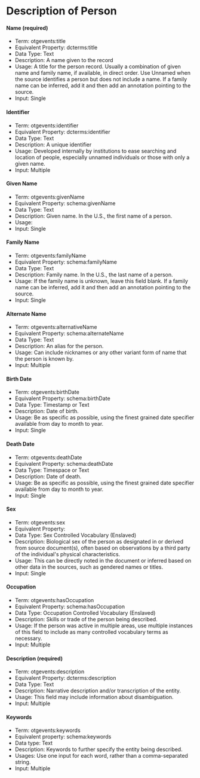 # Description of Person

#### **Name (required)**

* Term: otgevents:title
* Equivalent Property: dcterms:title
* Data Type: Text
* Description: A name given to the record
* Usage: A title for the person record. Usually a combination of given name and family name, if available, in direct order. Use Unnamed when the source identifies a person but does not include a name. If a family name can be inferred, add it and then add an annotation pointing to the source.
* Input: Single

#### **Identifier**

* Term: otgevents:identifier
* Equivalent Property: dcterms:identifier
* Data Type: Text
* Description: A unique identifier&#x20;
* Usage: Developed internally by institutions to ease searching and location of people, especially unnamed individuals or those with only a given name.
* Input: Multiple

#### **Given Name**

* Term: otgevents:givenName
* Equivalent Property: schema:givenName
* Data Type: Text
* Description: Given name. In the U.S., the first name of a person.
* Usage:
* Input: Single

#### **Family Name**

* Term: otgevents:familyName
* Equivalent Property: schema:familyName
* Data Type: Text
* Description: Family name. In the U.S., the last name of a person.
* Usage: If the family name is unknown, leave this field blank. If a family name can be inferred, add it and then add an annotation pointing to the source.
* Input: Single

#### **Alternate Name**

* Term: otgevents:alternativeName
* Equivalent Property: schema:alternateName
* Data Type: Text
* Description: An alias for the person.
* Usage: Can include nicknames or any other variant form of name that the person is known by.
* Input: Multiple

#### **Birth Date**

* Term: otgevents:birthDate
* Equivalent Property: schema:birthDate
* Data Type: Timestamp or Text
* Description: Date of birth.
* Usage: Be as specific as possible, using the finest grained date specifier available from day to month to year.
* Input: Single

#### **Death Date**&#x20;

* Term: otgevents:deathDate
* Equivalent Property: schema:deathDate
* Data Type: Timespace or Text
* Description: Date of death.
* Usage: Be as specific as possible, using the finest grained date specifier available from day to month to year.
* Input: Single

#### **Sex**

* Term: otgevents:sex
* Equivalent Property:&#x20;
* Data Type: Sex Controlled Vocabulary (Enslaved)
* Description: Biological sex of the person as designated in or derived from source document(s), often based on observations by a third party of the individual's physical characteristics.&#x20;
* Usage: This can be directly noted in the document or inferred based on other data in the sources, such as gendered names or titles.
* Input: Single

#### **Occupation**

* Term: otgevents:hasOccupation
* Equivalent Property: schema:hasOccupation
* Data Type: Occupation Controlled Vocabulary (Enslaved)
* Description: Skills or trade of the person being described.
* Usage: If the person was active in multiple areas, use multiple instances of this field to include as many controlled vocabulary terms as necessary.
* Input: Multiple

#### **Description (required)**

* Term: otgevents:description
* Equivalent Property: dcterms:description&#x20;
* Data Type: Text
* Description: Narrative description and/or transcription of the entity.
* Usage: This field may include information about disambiguation.
* Input: Multiple

#### Keywords

* Term: otgevents:keywords
* Equivalent property: schema:keywords
* Data type: Text&#x20;
* Description: Keywords to further specify the entity being described.&#x20;
* Usages: Use one input for each word, rather than a comma-separated string.
* Input: Multiple

